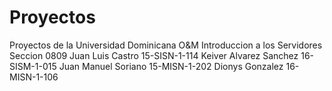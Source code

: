 # Proyectos
Proyectos de la Universidad Dominicana O&M
Introduccion a los Servidores
Seccion 0809
Juan Luis Castro 15-SISN-1-114
Keiver Alvarez Sanchez 16-SISM-1-015
Juan Manuel Soriano 15-MISN-1-202
Dionys Gonzalez 16-MISN-1-106


